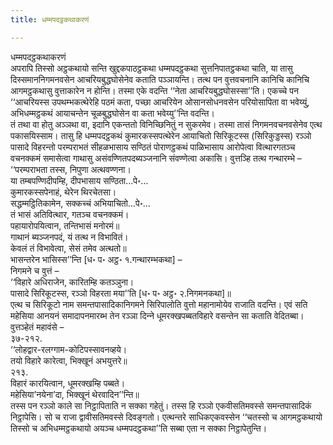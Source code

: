 ```yaml
---
title: धम्मपदट्ठकथाकरणं

---
```

धम्मपदट्ठकथाकरणं  
अपरापि तिस्सो अट्ठकथायो सन्ति खुद्दकपाठट्ठकथा धम्मपदट्ठकथा सुत्तनिपातट्ठकथा चाति, या तासु दिस्समाननिगमनवसेन आचरियबुद्धघोसेनेव कताति पञ्‍ञायन्ति। तत्थ पन वुत्तवचनानि कानिचि कानिचि आगमट्ठकथासु वुत्ताकारेन न होन्ति। तस्मा एके वदन्ति ‘‘नेता आचरियबुद्धघोसस्सा’’ति। एकच्‍चे पन ‘‘आचरियस्स उपथम्भकत्थेरेहि पठमं कता, पच्छा आचरियेन ओसानसोधनवसेन परियोसापिता वा भवेय्युं, अभिधम्मट्ठकथं आयाचन्तेन चूळबुद्धघोसेन वा कता भवेय्यु’’न्ति वदन्ति।  
तं तथा वा होतु अञ्‍ञथा वा, इदानि एकन्ततो विनिच्छिनितुं न सुकरमेव। तस्मा तासं निगमनवचनवसेनेव एत्थ पकासयिस्साम। तासु हि धम्मपदट्ठकथं कुमारकस्सपत्थेरेन आयाचितो सिरिकूटस्स (सिरिकुड्डस्स) रञ्‍ञो पासादे विहरन्तो परम्पराभतं सीहळभासाय सण्ठितं पोराणट्ठकथं पाळिभासाय आरोपेत्वा वित्थारगतञ्‍च वचनक्‍कमं समासेत्वा गाथासु असंवण्णितपदब्यञ्‍जनानि संवण्णेत्वा अकासि। वुत्तञ्हि तत्थ गन्थारम्भे –  
‘‘परम्पराभता तस्स, निपुणा अत्थवण्णना।  
या तम्बपण्णिदीपम्हि, दीपभासाय सण्ठिता…पे॰…  
कुमारकस्सपेनाहं, थेरेन थिरचेतसा।  
सद्धम्मट्ठितिकामेन, सक्‍कच्‍चं अभियाचितो…पे॰…  
तं भासं अतिवित्थार, गतञ्‍च वचनक्‍कमं।  
पहायारोपयित्वान, तन्तिभासं मनोरमं॥  
गाथानं ब्यञ्‍जनपदं, यं तत्थ न विभावितं।  
केवलं तं विभावेत्वा, सेसं तमेव अत्थतो॥  
भासन्तरेन भासिस्स’’न्ति [ध॰ प॰ अट्ठ॰ १.गन्थारम्भकथा] –  
निगमने च वुत्तं –  
‘‘विहारे अधिराजेन, कारितम्हि कतञ्‍ञुना।  
पासादे सिरिकूटस्स, रञ्‍ञो विहरता मया’’ति [ध॰ प॰ अट्ठ॰ २.निगमनकथा]॥  
एत्थ च सिरिकूटो नाम समन्तपासादिकानिगमने सिरिपालोति वुत्तो महानामोयेव राजाति वदन्ति। एवं सति महेसिया आनयनं समादापनमारब्भ तेन रञ्‍ञा दिन्‍ने धूमरक्खपब्बतविहारे वसन्तेन सा कताति वेदितब्बा। वुत्तञ्हेतं महावंसे –  
३७-२१२.  
‘‘लोहद्वार-रलग्गाम-कोटिपस्सावनव्हये।  
तयो विहारे कारेत्वा, भिक्खूनं अभयुत्तरे॥  
२१३.  
विहारं कारयित्वान, धूमरक्खम्हि पब्बते।  
महेसिया’नयेना’दा, भिक्खूनं थेरवादिन’’न्ति॥  
तस्स पन रञ्‍ञो काले सा निट्ठापिताति न सक्‍का गहेतुं। तस्स हि रञ्‍ञो एकवीसतिमवस्से समन्तपासादिकं निट्ठापेसि। सो च राजा द्वावीसतिमवस्से दिवङ्गतो। एत्थन्तरे साधिकएकवस्सेन ‘‘चतस्सो च आगमट्ठकथायो तिस्सो च अभिधम्मट्ठकथायो अयञ्‍च धम्मपदट्ठकथा’’ति सब्बा एता न सक्‍का निट्ठापेतुन्ति।  